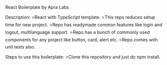 React Boilerplate by Apra Labs

Description:
⭐React with TypeScript template.
⭐This repo reduces setup time for new project.
⭐Repo has readymade common features like login and logout, multilanguage support.
⭐Repo has a bunch of commonly used components for any project like button, card, alert etc.
⭐Repo comes with unit tests also.

Steps to use this boilerplate:
⭐Clone this repository and just do npm install.